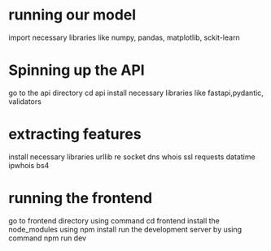 # running our model
import necessary libraries like numpy, pandas, matplotlib, sckit-learn

# Spinning up the API
go to the api directory
cd api
install necessary libraries like fastapi,pydantic, validators

# extracting features
install necessary libraries 
urllib
re
socket
dns
whois
ssl
requests
datatime
ipwhois
bs4

# running the frontend 

go to frontend directory using command cd frontend 
install the node_modules using npm install
run the development server by using command npm run dev